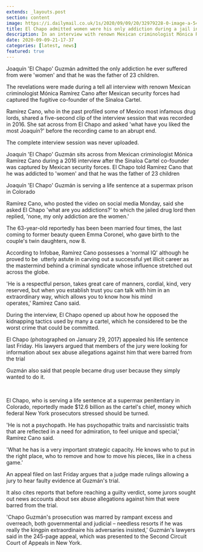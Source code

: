 ```yaml
---
extends: _layouts.post
section: content
image: https://i.dailymail.co.uk/1s/2020/09/09/20/32979228-0-image-a-54_1599681568901.jpg 
title: El Chapo admitted women were his only addiction during a jail interview before his extradition 
description: In an interview with renown Mexican criminologist Mónica Ramírez Cano, Joaquín El Chapo Guzmán said women were his only addiction. 
date: 2020-09-09-21-17-37 
categories: [latest, news] 
featured: true 
--- 
```

Joaquín 'El Chapo' Guzmán admitted the only addiction he ever suffered from were 'women' and that he was the father of 23 children.

The revelations were made during a tell all interview with renown Mexican criminologist Mónica Ramírez Cano after Mexican security forces had captured the fugitive co-founder of the Sinaloa Cartel.

Ramírez Cano, who in the past profiled some of Mexico most infamous drug lords, shared a five-second clip of the interview session that was recorded in 2016. She sat across from El Chapo and asked 'what have you liked the most Joaquín?' before the recording came to an abrupt end.

The complete interview session was never uploaded. 

Joaquín 'El Chapo' Guzmán sits across from Mexican criminologist Mónica Ramírez Cano during a 2016 interview after the Sinaloa Cartel co-founder was captured by Mexican security forces. El Chapo told Ramírez Cano that he was addicted to 'women' and that he was the father of 23 children

Joaquín 'El Chapo' Guzmán is serving a life sentence at a supermax prison in Colorado

Ramírez Cano, who posted the video on social media Monday, said she asked El Chapo 'what are you addictions?' to which the jailed drug lord then replied, 'none, my only addiction are the women.'

The 63-year-old reportedly has been been married four times, the last coming to former beauty queen Emma Coronel, who gave birth to the couple's twin daughters, now 8. 

According to Infobae, Ramírez Cano possesses a 'normal IQ' although he proved to be  utterly astute in carving out a successful yet illicit career as the mastermind behind a criminal syndicate whose influence stretched out across the globe. 

'He is a respectful person, takes great care of manners, cordial, kind, very reserved, but when you establish trust you can talk with him in an extraordinary way, which allows you to know how his mind operates,' Ramírez Cano said.

During the interview, El Chapo opened up about how he opposed the kidnapping tactics used by many a cartel, which he considered to be the worst crime that could be committed.

El Chapo (photographed on January 29, 2017) appealed his life sentence last Friday. His lawyers argued that members of the jury were looking for information about sex abuse allegations against him that were barred from the trial 

Guzmán also said that people became drug user because they simply wanted to do it.

 

El Chapo, who is serving a life sentence at a supermax penitentiary in Colorado, reportedly made $12.6 billion as the cartel's chief, money which federal New York prosecutors stressed should be turned.

'He is not a psychopath. He has psychopathic traits and narcissistic traits that are reflected in a need for admiration, to feel unique and special,' Ramírez Cano said.

'What he has is a very important strategic capacity. He knows who to put in the right place, who to remove and how to move his pieces, like in a chess game.' 

An appeal filed on last Friday argues that a judge made rulings allowing a jury to hear faulty evidence at Guzmán's trial. 

It also cites reports that before reaching a guilty verdict, some jurors sought out news accounts about sex abuse allegations against him that were barred from the trial. 

'Chapo Guzmán's prosecution was marred by rampant excess and overreach, both governmental and judicial – needless resorts if he was really the kingpin extraordinaire his adversaries insisted,' Guzmán's lawyers said in the 245-page appeal, which was presented to the Second Circuit Court of Appeals in New York. 

